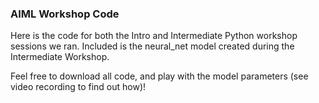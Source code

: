 ### AIML Workshop Code

Here is the code for both the Intro and Intermediate Python workshop sessions we ran. 
Included is the neural_net model created during the Intermediate Workshop.

Feel free to download all code, and play with the model parameters (see video recording to find out how)!

